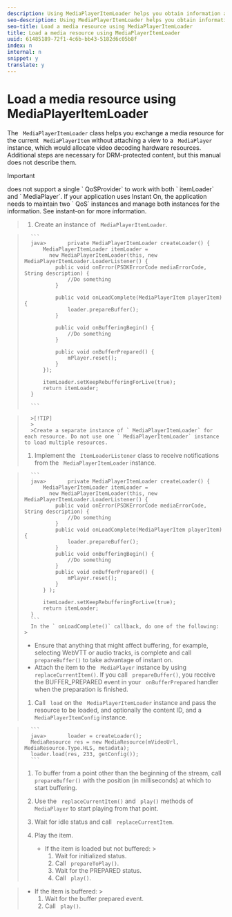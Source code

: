 ```yaml
---
description: Using MediaPlayerItemLoader helps you obtain information about a media stream without instantiating a MediaPlayer instance. This is especially useful in pre-buffering streams so that playback can begin without delay.
seo-description: Using MediaPlayerItemLoader helps you obtain information about a media stream without instantiating a MediaPlayer instance. This is especially useful in pre-buffering streams so that playback can begin without delay.
seo-title: Load a media resource using MediaPlayerItemLoader
title: Load a media resource using MediaPlayerItemLoader
uuid: 61485189-72f1-4c6b-bb43-5182d6c05b8f
index: n
internal: n
snippet: y
translate: y
---
```


# Load a media resource using MediaPlayerItemLoader

The ` MediaPlayerItemLoader` class helps you exchange a media resource for the current ` MediaPlayerItem` without attaching a view to a ` MediaPlayer` instance, which would allocate video decoding hardware resources. Additional steps are necessary for DRM-protected content, but this manual does not describe them. 

>[!IMPORTANT]
>
><!-- PH element: phrases/primetime-sdk-name --> does not support a single ` QoSProvider` to work with both ` itemLoader` and ` MediaPlayer`. If your application uses Instant On, the application needs to maintain two ` QoS` instances and manage both instances for the information. See  instant-on  for more information. 


>1. Create an instance of ` MediaPlayerItemLoader`.

>    
>       ```
>       java>       private MediaPlayerItemLoader createLoader() { 
>           MediaPlayerItemLoader itemLoader =   
>             new MediaPlayerItemLoader(this, new MediaPlayerItemLoader.LoaderListener() { 
>               public void onError(PSDKErrorCode mediaErrorCode, String description) { 
>                   //Do something 
>               } 
>        
>               public void onLoadComplete(MediaPlayerItem playerItem) { 
>                   loader.prepareBuffer(); 
>               } 
>        
>               public void onBufferingBegin() { 
>                   //Do something 
>               } 
>        
>               public void onBufferPrepared() { 
>                   mPlayer.reset(); 
>               }  
>           }); 
>        
>           itemLoader.setKeepRebufferingForLive(true); 
>           return itemLoader; 
>       } 
>       
>       ```

>       >[!TIP]
>       >
>       >Create a separate instance of ` MediaPlayerItemLoader` for each resource. Do not use one ` MediaPlayerItemLoader` instance to load multiple resources. 
>1. Implement the ` ItemLoaderListener` class to receive notifications from the ` MediaPlayerItemLoader` instance.

>    
>       ```
>       java>       private MediaPlayerItemLoader createLoader() { 
>           MediaPlayerItemLoader itemLoader =   
>             new MediaPlayerItemLoader(this, new MediaPlayerItemLoader.LoaderListener() { 
>               public void onError(PSDKErrorCode mediaErrorCode, String description) { 
>                   //Do something 
>               } 
>               public void onLoadComplete(MediaPlayerItem playerItem) { 
>                   loader.prepareBuffer(); 
>               } 
>               public void onBufferingBegin() { 
>                   //Do something 
>               } 
>               public void onBufferPrepared() { 
>                   mPlayer.reset(); 
>               }  
>           } ); 
>         
>           itemLoader.setKeepRebufferingForLive(true); 
>           return itemLoader; 
>       }
>       ```
>       In the ` onLoadComplete()` callback, do one of the following: >    
>    * Ensure that anything that might affect buffering, for example, selecting WebVTT or audio tracks, is complete and call ` prepareBuffer()` to take advantage of instant on.
>    * Attach the item to the ` MediaPlayer` instance by using ` replaceCurrentItem()`.
>       If you call ` prepareBuffer()`, you receive the BUFFER_PREPARED event in your ` onBufferPrepared` handler when the preparation is finished. 
>1. Call ` load` on the ` MediaPlayerItemLoader` instance and pass the resource to be loaded, and optionally the content ID, and a ` MediaPlayerItemConfig` instance.

>    
>       ```
>       java>       loader = createLoader(); 
>       MediaResource res = new MediaResource(mVideoUrl, MediaResource.Type.HLS, metadata); 
>       loader.load(res, 233, getConfig());
>       ```
>1. To buffer from a point other than the beginning of the stream, call ` prepareBuffer()` with the position (in milliseconds) at which to start buffering.
>1. Use the ` replaceCurrentItem()` and ` play()` methods of ` MediaPlayer` to start playing from that point.
>1. Wait for idle status and call ` replaceCurrentItem`.
>1. Play the item.
>    
>    * If the item is loaded but not buffered: >    
>        1. Wait for initialized status.
>        1. Call ` prepareToPlay()`.
>        1. Wait for the PREPARED status.
>        1. Call ` play()`.

>    
>    * If the item is buffered: >    
>        1. Wait for the buffer prepared event.
>        1. Call ` play()`.

>    
